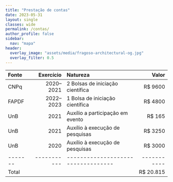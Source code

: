 ```yaml
---
title: "Prestação de contas"
date: 2023-05-31
layout: single
classes: wide
permalink: /contas/
author_profile: false
sidebar:
  nav: "mapa"
header:
  overlay_image: "assets/media/fragoso-architectural-og.jpg"
  overlay_filter: 0.5
---
```


| Fonte | Exercício | Natureza                         |     Valor |
|:------|----------:|:---------------------------------|----------:|
| CNPq  | 2020–2021 | 2 Bolsas de iniciação científica |   R$ 9600 |
| FAPDF | 2022–2023 | 1 Bolsa de iniciação científica  |   R$ 4800 |
| UnB   |      2021 | Auxílio a participação em evento |    R$ 165 |
| UnB   |      2021 | Auxílio à execução de pesquisas  |   R$ 3250 |
| UnB   |      2020 | Auxílio à execução de pesquisas  |   R$ 3000 |
|-------|-----------|----------------------------------|-----------|
| Total |           |                                  | R$ 20.815 |

